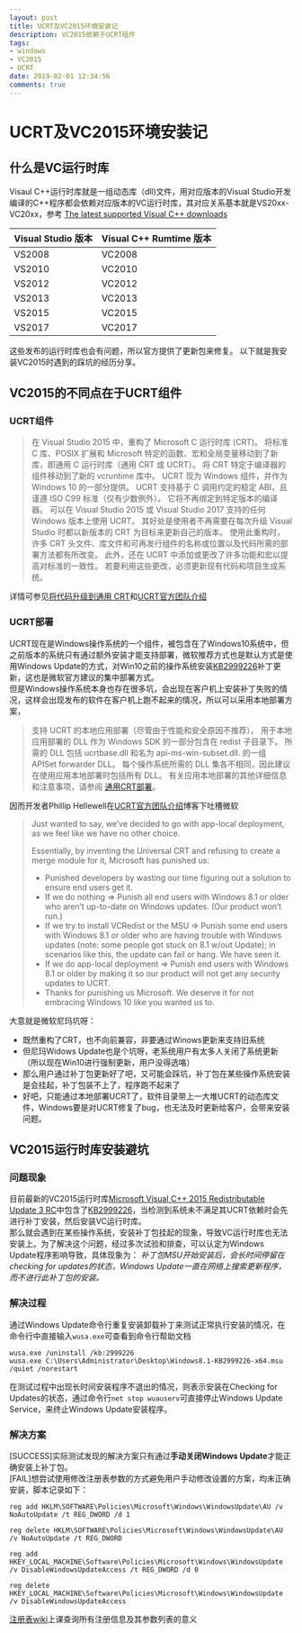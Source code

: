 ```yaml
---
layout: post
title: UCRT及VC2015环境安装记
description: VC2015依赖于UCRT组件
tags:
- windows
- VC2015
- UCRT
date: 2019-02-01 12:34:56
comments: true
---
```



# UCRT及VC2015环境安装记

## 什么是VC运行时库

Visaul C++运行时库就是一组动态库（dll)文件，用对应版本的Visual Studio开发编译的C++程序都会依赖对应版本的VC运行时库，其对应关系基本就是VS20xx-VC20xx，参考 [The latest supported Visual C++ downloads](https://support.microsoft.com/en-us/help/2977003/the-latest-supported-visual-c-downloads)

| Visual Studio 版本 | Visual C++ Rumtime 版本 |
| ------------------ | ----------------------- |
| VS2008             | VC2008                  |
| VS2010             | VC2010                  |
|  VS2012|VC2012|
|VS2013|VC2013|
|VS2015|VC2015|
|VS2017|VC2017|
这些发布的运行时库也会有问题，所以官方提供了更新包来修复。
以下就是我安装VC2015时遇到的踩坑的经历分享。

## VC2015的不同点在于UCRT组件
### UCRT组件
> 在 Visual Studio 2015 中，重构了 Microsoft C 运行时库 (CRT)。 将标准 C 库、POSIX 扩展和 Microsoft 特定的函数、宏和全局变量移动到了新库，即通用 C 运行时库（通用 CRT 或 UCRT）。 将 CRT 特定于编译器的组件移动到了新的 vcruntime 库中。
UCRT 现为 Windows 组件，并作为 Windows 10 的一部分提供。 UCRT 支持基于 C 调用约定的稳定 ABI，且谨遵 ISO C99 标准（仅有少数例外）。 它将不再绑定到特定版本的编译器。 可以在 Visual Studio 2015 或 Visual Studio 2017 支持的任何 Windows 版本上使用 UCRT。 其好处是使用者不再需要在每次升级 Visual Studio 时都以新版本的 CRT 为目标来更新自己的版本。
使用此重构时，许多 CRT 头文件、库文件和可再发行组件的名称或位置以及代码所需的部署方法都有所改变。 此外，还在 UCRT 中添加或更改了许多功能和宏以提高对标准的一致性。 若要利用这些更改，必须更新现有代码和项目生成系统。

详情可参见[将代码升级到通用 CRT](https://docs.microsoft.com/zh-cn/cpp/porting/upgrade-your-code-to-the-universal-crt?view=vs-2017)和[UCRT官方团队介绍](https://blogs.msdn.microsoft.com/vcblog/2015/03/03/introducing-the-universal-crt/)

### UCRT部署
UCRT现在是Windows操作系统的一个组件，被包含在了Windows10系统中，但之前版本的系统只有通过额外安装才能支持部署，微软推荐方式也是默认方式是使用Windows Update的方式，对Win10之前的操作系统安装[KB2999226](https://support.microsoft.com/en-us/help/2999226/update-for-universal-c-runtime-in-windows)补丁更新，这也是微软官方建议的集中部署方式。  
但是Windows操作系统本身也存在很多坑，会出现在客户机上安装补丁失败的情况，这样会出现发布的软件在客户机上跑不起来的情况，所以可以采用本地部署方案，
> 支持 UCRT 的本地应用部署（尽管由于性能和安全原因不推荐）。 用于本地应用部署的 DLL 作为 Windows SDK 的一部分包含在 redist 子目录下。 所需的 DLL 包括 ucrtbase.dll 和名为 api-ms-win-subset.dll. 的一组 APISet forwarder DLL。 每个操作系统所需的 DLL 集各不相同，因此建议在使用应用本地部署时包括所有 DLL。 有关应用本地部署的其他详细信息和注意事项，请参阅 [通用CRT部署](https://docs.microsoft.com/zh-cn/cpp/ide/universal-crt-deployment?view=vs-2017)。

因而开发者Phillip Hellewell在[UCRT官方团队介绍](https://blogs.msdn.microsoft.com/vcblog/2015/03/03/introducing-the-universal-crt/)博客下吐槽微软
> Just wanted to say, we’ve decided to go with app-local deployment, as we feel like we have no other choice.
>
> Essentially, by inventing the Universal CRT and refusing to create a merge module for it, Microsoft has punished us:
>
> * Punished developers by wasting our time figuring out a solution to ensure end users get it.
> * If we do nothing => Punish all end users with Windows 8.1 or older who aren’t up-to-date on Windows updates. (Our product won’t run.)
> * If we try to install VCRedist or the MSU => Punish some end users with Windows 8.1 or older who are having trouble with Windows updates (note: some people got stuck on 8.1 w/out Update); in scenarios like this, the update can fail or hang. We have seen it.
> * If we do app-local deployment => Punish end users with Windows 8.1 or older by making it so our product will not get any security updates to UCRT.
> * Thanks for punishing us Microsoft. We deserve it for not embracing Windows 10 like you wanted us to.

大意就是微软尼玛坑呀：
* 既然重构了CRT，也不向前兼容，非要通过Winows更新来支持旧系统
* 但尼玛Widows Update也是个坑呀，老系统用户有太多人关闭了系统更新（所以现在Win10进行强制更新，用户没得选咯）
* 那么用户通过补丁包更新好了吧，又可能会踩坑，补丁包在某些操作系统安装是会挂起，补丁包装不上了，程序跑不起来了
* 好吧，只能通过本地部署UCRT了，软件目录带上一大堆UCRT的动态库文件，Windows要是对UCRT修复了bug，也无法及时更新给客户，会带来安装问题。


## VC2015运行时库安装避坑

### 问题现象
目前最新的VC2015运行时库[Microsoft Visual C++ 2015 Redistributable Update 3 RC](https://www.microsoft.com/en-us/download/details.aspx?id=52685)中包含了[KB2999226](https://support.microsoft.com/en-us/help/2999226/update-for-universal-c-runtime-in-windows)，当检测到系统未不满足其UCRT依赖时会先进行补丁安装，然后安装VC运行时库。  
那么就会遇到在某些操作系统，安装补丁包挂起的现象，导致VC运行时库也无法安装上。为了解决这个问题，经过多次试验和排查，可以认定为Windows Update程序影响导致，具体现象为：
*补丁包MSU开始安装后，会长时间停留在checking for updates的状态，Windows Update一直在网络上搜索更新程序，而不进行此补丁包的安装。*

### 解决过程
通过Windows Update命令行重复安装卸载补丁来测试正常执行安装的情况，在命令行中直接输入`wusa.exe`可查看到命令行帮助文档
```batch
wusa.exe /uninstall /kb:2999226
wusa.exe C:\Users\Administrator\Desktop\Windows8.1-KB2999226-x64.msu /quiet /norestart
```
在测试过程中出现长时间安装程序不退出的情况，则表示安装在Checking for Updates的状态，通过命令行`net stop wuauserv`可直接停止Windows Update Service，来终止Windows Update安装程序。

### 解决方案
[SUCCESS]实际测试发现的解决方案只有通过**手动关闭Windows Update**才能正确安装上补丁包。  
[FAIL]想尝试使用修改注册表参数的方式避免用户手动修改设置的方案，均未正确安装，脚本记录如下：

 ```
reg add HKLM\SOFTWARE\Policies\Microsoft\Windows\WindowsUpdate\AU /v NoAutoUpdate /t REG_DWORD /d 1

reg delete HKLM\SOFTWARE\Policies\Microsoft\Windows\WindowsUpdate\AU /v NoAutoUpdate /t REG_DWORD 

reg add HKEY_LOCAL_MACHINE\Software\Policies\Microsoft\Windows\WindowsUpdate /v DisableWindowsUpdateAccess /t REG_DWORD /d 0

reg delete HKEY_LOCAL_MACHINE\Software\Policies\Microsoft\Windows\WindowsUpdate /v DisableWindowsUpdateAccess

 ```
[注册表wiki](https://gpsearch.azurewebsites.net/#2791)上课查询所有注册信息及其参数列表的意义



